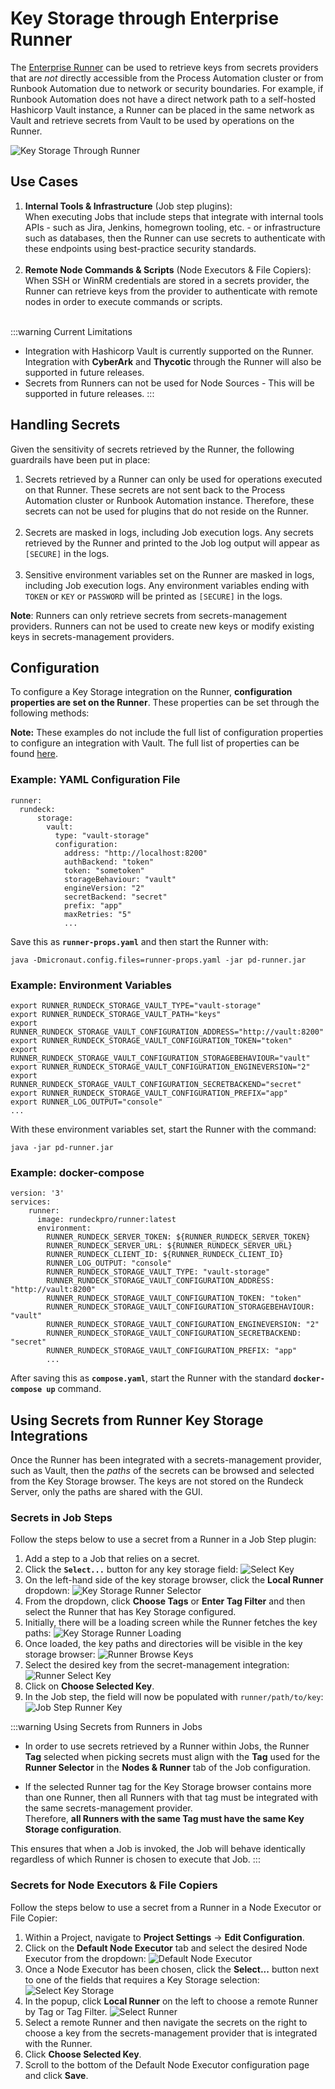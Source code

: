 # Key Storage through Enterprise Runner
The [Enterprise Runner](/administration/runner/runner-intro) can be used to retrieve keys from secrets providers that are _not_ directly accessible from the Process Automation cluster or from Runbook Automation due to network or security boundaries.
For example, if Runbook Automation does not have a direct network path to a self-hosted Hashicorp Vault instance, a Runner can be placed in the same network as Vault and retrieve secrets from Vault to be used by operations on the Runner.

![Key Storage Through Runner](/assets/img/key-storage-runner-browse.png)<br>

## Use Cases
1. **Internal Tools & Infrastructure** (Job step plugins):  
When executing Jobs that include steps that integrate with internal tools APIs - such as Jira, Jenkins, homegrown tooling, etc. - or infrastructure such as databases, then the Runner can use secrets to authenticate with these endpoints using best-practice security standards.<br><br>
1. **Remote Node Commands & Scripts** (Node Executors & File Copiers):  
When SSH or WinRM credentials are stored in a secrets provider, the Runner can retrieve keys from the provider to authenticate with remote nodes in order to execute commands or scripts.<br><br>

[comment]: <> (1. **Inventory Discovery** &#40;Node Sources&#41;:  )

[comment]: <> (The Runner can be used to discover inventory in secure or remote environments. By retrieving keys from a secrets-provider, the Runner can authenticate with an API endpoint, such as the VMware vSphere API, in order to retrieve node inventory.)

:::warning Current Limitations
* Integration with Hashicorp Vault is currently supported on the Runner.  Integration with **CyberArk** and **Thycotic** through the Runner will also be supported in future releases.
* Secrets from Runners can not be used for Node Sources - This will be supported in future releases.
:::

## Handling Secrets
Given the sensitivity of secrets retrieved by the Runner, the following guardrails have been put in place:

1. Secrets retrieved by a Runner can only be used for operations executed on that Runner.  These secrets are not sent back to the Process Automation cluster or Runbook Automation instance.  Therefore, these secrets can not be used for plugins that do not reside on the Runner.<br><br>
2. Secrets are masked in logs, including Job execution logs.  Any secrets retrieved by the Runner and printed to the Job log output will appear as `[SECURE]` in the logs.<br><br>
3. Sensitive environment variables set on the Runner are masked in logs, including Job execution logs.  Any environment variables ending with `TOKEN` or `KEY` or `PASSWORD` will be printed as `[SECURE]` in the logs.

**Note**: Runners can only retrieve secrets from secrets-management providers. Runners can not be used to create new keys or modify existing keys in secrets-management providers.

## Configuration
To configure a Key Storage integration on the Runner, **configuration properties are set on the Runner**. These properties can be set through the following methods:

**Note:** These examples do not include the full list of configuration properties to configure an integration with Vault.  The full list of properties can be found [here](/manual/key-storage/storage-plugins/vault.html#configuration).

### Example: YAML Configuration File
```
runner:
  rundeck:
      storage:
        vault:
          type: "vault-storage"
          configuration:
            address: "http://localhost:8200"
            authBackend: "token"
            token: "sometoken"
            storageBehaviour: "vault"
            engineVersion: "2"
            secretBackend: "secret"
            prefix: "app"
            maxRetries: "5"
            ...
```
Save this as **`runner-props.yaml`** and then start the Runner with:
```
java -Dmicronaut.config.files=runner-props.yaml -jar pd-runner.jar
```

### Example: Environment Variables
```
export RUNNER_RUNDECK_STORAGE_VAULT_TYPE="vault-storage"
export RUNNER_RUNDECK_STORAGE_VAULT_PATH="keys"
export RUNNER_RUNDECK_STORAGE_VAULT_CONFIGURATION_ADDRESS="http://vault:8200"
export RUNNER_RUNDECK_STORAGE_VAULT_CONFIGURATION_TOKEN="token"
export RUNNER_RUNDECK_STORAGE_VAULT_CONFIGURATION_STORAGEBEHAVIOUR="vault"
export RUNNER_RUNDECK_STORAGE_VAULT_CONFIGURATION_ENGINEVERSION="2"
export RUNNER_RUNDECK_STORAGE_VAULT_CONFIGURATION_SECRETBACKEND="secret"
export RUNNER_RUNDECK_STORAGE_VAULT_CONFIGURATION_PREFIX="app"
export RUNNER_LOG_OUTPUT="console"
...
```
With these environment variables set, start the Runner with the command:
```
java -jar pd-runner.jar
```

### Example: docker-compose
```
version: '3'
services:
    runner:
      image: rundeckpro/runner:latest
      environment:
        RUNNER_RUNDECK_SERVER_TOKEN: ${RUNNER_RUNDECK_SERVER_TOKEN}
        RUNNER_RUNDECK_SERVER_URL: ${RUNNER_RUNDECK_SERVER_URL}
        RUNNER_RUNDECK_CLIENT_ID: ${RUNNER_RUNDECK_CLIENT_ID}
        RUNNER_LOG_OUTPUT: "console"
        RUNNER_RUNDECK_STORAGE_VAULT_TYPE: "vault-storage"
        RUNNER_RUNDECK_STORAGE_VAULT_CONFIGURATION_ADDRESS: "http://vault:8200"
        RUNNER_RUNDECK_STORAGE_VAULT_CONFIGURATION_TOKEN: "token"
        RUNNER_RUNDECK_STORAGE_VAULT_CONFIGURATION_STORAGEBEHAVIOUR: "vault"
        RUNNER_RUNDECK_STORAGE_VAULT_CONFIGURATION_ENGINEVERSION: "2"
        RUNNER_RUNDECK_STORAGE_VAULT_CONFIGURATION_SECRETBACKEND: "secret"
        RUNNER_RUNDECK_STORAGE_VAULT_CONFIGURATION_PREFIX: "app"
        ...
```
After saving this as **`compose.yaml`**, start the Runner with the standard **`docker-compose up`** command.

## Using Secrets from Runner Key Storage Integrations

Once the Runner has been integrated with a secrets-management provider, such as Vault, then the _paths_ of the secrets can be browsed and selected
from the Key Storage browser.  The keys are not stored on the Rundeck Server, only the paths are shared with the GUI.

### Secrets in Job Steps

Follow the steps below to use a secret from a Runner in a Job Step plugin:

1. Add a step to a Job that relies on a secret.
2. Click the **`Select...`** button for any key storage field:
   ![Select Key](/assets/img/http-job-step-select-key.png)
3. On the left-hand side of the key storage browser, click the **Local Runner** dropdown:
    ![Key Storage Runner Selector](/assets/img/key-storage-runner-selector.png)
4. From the dropdown, click **Choose Tags** or **Enter Tag Filter** and then select the Runner that has Key Storage configured.
5. Initially, there will be a loading screen while the Runner fetches the key paths:
    ![Key Storage Runner Loading](/assets/img/key-storage-runner-loading.png)
6. Once loaded, the key paths and directories will be visible in the key storage browser:
    ![Runner Browse Keys](/assets/img/key-storage-runner-browse.png)
7. Select the desired key from the secret-management integration:
   ![Runner Select Key](/assets/img/runner-select-key.png)
8. Click on **Choose Selected Key**.
9. In the Job step, the field will now be populated with `runner/path/to/key`:
    ![Job Step Runner Key](/assets/img/job-step-using-runner-key.png)

:::warning Using Secrets from Runners in Jobs
* In order to use secrets retrieved by a Runner within Jobs, the Runner **Tag** selected when picking secrets must align with the **Tag**
used for the **Runner Selector** in the **Nodes & Runner** tab of the Job configuration.

* If the selected Runner tag for the Key Storage browser contains more than one Runner, then all Runners with that tag must be integrated with the same secrets-management provider.  
Therefore, **all Runners with the same Tag must have the same Key Storage configuration**.

This ensures that when a Job is invoked, the Job will behave identically regardless of which Runner is chosen to execute that Job.
:::

### Secrets for Node Executors & File Copiers

Follow the steps below to use a secret from a Runner in a Node Executor or File Copier:

1. Within a Project, navigate to **Project Settings** -> **Edit Configuration**.
2. Click on the **Default Node Executor** tab and select the desired Node Executor from the dropdown:
![Default Node Executor](/assets/img/default-node-executor-selection.png)
3. Once a Node Executor has been chosen, click the **Select...** button next to one of the fields that requires a Key Storage selection:
![Select Key Storage](/assets/img/default-node-executor-select-secret.png)
4. In the popup, click **Local Runner** on the left to choose a remote Runner by Tag or Tag Filter.
![Select Runner](/assets/img/default-ne-choose-runner.png)
5. Select a remote Runner and then navigate the secrets on the right to choose a key from the secrets-management provider that is integrated with the Runner.
6. Click **Choose Selected Key**.
7. Scroll to the bottom of the Default Node Executor configuration page and click **Save**.